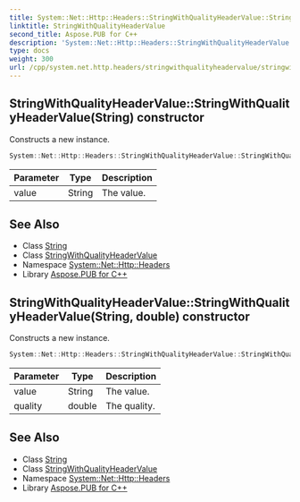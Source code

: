 ```yaml
---
title: System::Net::Http::Headers::StringWithQualityHeaderValue::StringWithQualityHeaderValue constructor
linktitle: StringWithQualityHeaderValue
second_title: Aspose.PUB for C++
description: 'System::Net::Http::Headers::StringWithQualityHeaderValue::StringWithQualityHeaderValue constructor. Constructs a new instance in C++.'
type: docs
weight: 300
url: /cpp/system.net.http.headers/stringwithqualityheadervalue/stringwithqualityheadervalue/
---
```

## StringWithQualityHeaderValue::StringWithQualityHeaderValue(String) constructor


Constructs a new instance.

```cpp
System::Net::Http::Headers::StringWithQualityHeaderValue::StringWithQualityHeaderValue(String value)
```


| Parameter | Type | Description |
| --- | --- | --- |
| value | String | The value. |

## See Also

* Class [String](../../../system/string/)
* Class [StringWithQualityHeaderValue](../)
* Namespace [System::Net::Http::Headers](../../)
* Library [Aspose.PUB for C++](../../../)
## StringWithQualityHeaderValue::StringWithQualityHeaderValue(String, double) constructor


Constructs a new instance.

```cpp
System::Net::Http::Headers::StringWithQualityHeaderValue::StringWithQualityHeaderValue(String value, double quality)
```


| Parameter | Type | Description |
| --- | --- | --- |
| value | String | The value. |
| quality | double | The quality. |

## See Also

* Class [String](../../../system/string/)
* Class [StringWithQualityHeaderValue](../)
* Namespace [System::Net::Http::Headers](../../)
* Library [Aspose.PUB for C++](../../../)
